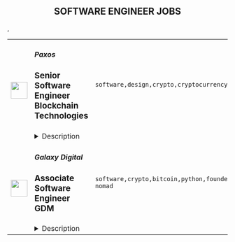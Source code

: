 <div align="center"><h2>SOFTWARE ENGINEER JOBS</h2></div><table><tr>
                <td width="100" height="100" rowspan="2">
                    <img src="https://remoteok.com/assets/img/jobs/e21caf8524e4d5d9d35bc9dd40050e4e1676186169.jpg" width="38px" height="auto">
                </td>
                <td width="300">
                    <h5>Paxos</h5>
                    <h3>Senior Software Engineer Blockchain Technologies</h3>
                </td>
                <td width="300">
                    <code>software,design,crypto,cryptocurrency,system,ceo,technical,testing,code,web,financial,finance,fintech,bank,c++,api,senior,health,engineer,engineering,digital nomad</code>
                </td>
                <td width="200">
                <text>3 days ago</text>
                </td>
                <td width="100" rowspan="2">
                <a href="https://remoteOK.com/remote-jobs/remote-senior-software-engineer-blockchain-technologies-paxos-193226" align="right" target="_blank">Apply</a>
                </td>
            </tr>
            <tr>
                <td colspan="3">
                <details><summary>Description</summary>
                <p><strong><span style="font-weight:400;">Our </span>Blockchain team <span style="font-weight:400;">is looking for </span>Senior Software Engineers <span style="font-weight:400;">to join our growing team. We take pride in continuous innovation, high performance, effective mentoring/coaching, multi-disciplinary collaboration and the authentic application of lean/agile methods. The Blockchain team is responsible for scaling current and new blockchain integrations as well as managing our blockchain nodes and infrastructure.</span></strong></p>
<p><strong>About Paxos</strong></p>
<p><span style="font-weight:400;">Paxos is on a mission to enable the movement of any asset, any time, in a trustworthy way. Todayâs financial infrastructure is archaic, expensive, inefficient and risky - supporting a system that leaves out more people than it lets in. So weâre rebuilding it.</span><span style="font-weight:400;"> </span><span style="font-weight:400;"> </span><span style="font-weight:400;"> </span><span style="font-weight:400;"> </span><span style="font-weight:400;"> </span></p>
<p><span style="font-weight:400;">As a regulated blockchain infrastructure company, we use technology to tokenize, custody, trade, and settle assets for enterprise clients like PayPal, Bank of America, and Interactive Brokers. Paxos is a top-funded blockchain company, with more than $500 million in total funding from leading investors like OakHC/FT, Founders Fund, PayPal Ventures, and Declaration Partners. Together, we empower todayâs financial leaders to build a more open, trusted economy.</span><span style="font-weight:400;"> </span><span style="font-weight:400;"> </span><span style="font-weight:400;"> </span><span style="font-weight:400;"> </span><span style="font-weight:400;"> </span><span style="font-weight:400;"> </span></p>
<p><strong>As a Senior Software Engineer, you'll get to:</strong></p>
<ul>
<li style="font-weight:400;"><span style="font-weight:400;">Design and implement high quality software from concept through to launch - taking ownership of design, coding, testing and deployment of key proprietary software components of our tokenized commodities platforms</span></li>
</ul>
<ul>
<li style="font-weight:400;"><span style="font-weight:400;">Integrate with multiple blockchains and develop a deep understanding for the underlying technologies</span></li>
</ul>
<ul>
<li style="font-weight:400;"><span style="font-weight:400;">Scale transaction processing systems to service millions of customers</span></li>
</ul>
<ul>
<li style="font-weight:400;"><span style="font-weight:400;">Provide a common interface to interact with blockchain services to the rest of the company</span></li>
</ul>
<ul>
<li style="font-weight:400;"><span style="font-weight:400;">Develop distributed microservices in Go</span></li>
</ul>
<ul>
<li style="font-weight:400;"><span style="font-weight:400;">Apply engineering best-practices including unit and integration testing, source code version control, agile planning/estimation</span></li>
</ul>
<ul>
<li style="font-weight:400;"><span style="font-weight:400;">Effectively resolve ambiguity, analyzing complex requirements and breaking down features and initiatives into tactical tasks</span></li>
<li style="font-weight:400;"><span style="font-weight:400;">Effectively navigate the trade-offs among MVP vs Enterprise-Grade, Time-to-market and in other relevant dimensions</span></li>
</ul>
<ul>
<li style="font-weight:400;"><span style="font-weight:400;">Search for the truth in product conceptualization and development, ensuring designs and implementations are fully aligned with the company mission and product goals</span></li>
</ul>
<ul>
<li style="font-weight:400;">
<span style="font-weight:400;">Immerse yourself in blockchain technology, cryptocurrency for enterprises and investors, our regulation-first approach, and more!</span><span style="font-weight:400;"> </span><span style="font-weight:400;"> </span><span style="font-weight:400;"> </span><span style="font-weight:400;"> </span><span style="font-weight:400;"> </span><span style="font-weight:400;"> </span><span style="font-weight:400;"> </span><span style="font-weight:400;"> </span>
</li>
</ul>
<p><strong>Your experience should include:</strong><span style="font-weight:400;"> </span><span style="font-weight:400;"> </span></p>
<ul>
<li style="font-weight:400;"><span style="font-weight:400;">6+ years software development experience in one of the following: Golang, Kotlin, Rust, Java, C++ Python</span></li>
</ul>
<ul>
<li style="font-weight:400;"><span style="font-weight:400;">Strong computer science and programming fundamentals (data structures, algorithms)</span></li>
<li style="font-weight:400;"><span style="font-weight:400;">Experience in one blockchain related concept such as Smart Contracts, consensus algorithms, signing cryptography, or the varied nuances between different chains.</span></li>
</ul>
<p><strong>You might also have:</strong></p>
<ul>
<li style="font-weight:400;"><span style="font-weight:400;">Mastery of core engineering concepts including data structures, design best practices, run-time optimizations, and algorithmic complexity</span></li>
</ul>
<ul>
<li style="font-weight:400;"><span style="font-weight:400;">Solid understanding of concepts like load balancing, HA/failover, ingress, inter-service communications in a microservices style cluster, idempotence, ACID, guaranteed delivery, etc.</span></li>
</ul>
<ul>
<li style="font-weight:400;"><span style="font-weight:400;">Technical expert in at least one domain like  Distributed Systems, Cryptography, Databases, or AWS</span></li>
</ul>
<ul>
<li style="font-weight:400;"><span style="font-weight:400;">Can understand and articulate the architecture of an entire system, including the technical trade-offs between different design implementations of high performance, low latency order state management</span></li>
</ul>
<ul>
<li style="font-weight:400;"><span style="font-weight:400;">Familiar with online web application architectures and infrastructures, including clustering (Kubernetes), containerizing (Docker), message queuing (MQ / Kafka), telemetry/instrumentation (Prometheus/Grafana), etc.</span></li>
</ul>
<ul>
<li style="font-weight:400;"><span style="font-weight:400;">Familiar with APIs / Connectivity technologies, REST API or sockets, TCP, UDP, multicast</span></li>
</ul>
<ul>
<li style="font-weight:400;"><span style="font-weight:400;">Eager to work openly and collaboratively with a diverse multi-disciplinary team, collaborating effectively with stakeholders</span></li>
</ul>
<ul>
<li style="font-weight:400;"><span style="font-weight:400;">Constantly seeks to learn new technologies, innovate and discover better ways to solve engineering challenges of high performance trading systems and APIs, including performance tuning, latency optimizations and constant new development of APIs</span></li>
</ul>
<p><strong>What youâll love about Paxos:</strong></p>
<p><strong><span style="font-weight:400;">Paxos has consistently been recognized on the Forbes Fintech 50, CB Insights Blockchain 50 and Built Inâs âBest Places to Workâ lists. Paxonians have significant ownership and impact on our business, as well as benefits like company equity, health insurance, family leave, a quarterly stipend for development, a stipend for home office setup and unlimited PTO. From team product demos and virtual lounge and learns to care packages and an active Slack #shoutouts channel, there are countless opportunities to connect and make your mark. Help us continue to build a new, open financial system from one of our three offices or right from your home!</span></strong></p>
<p><strong>Learn more: </strong></p>
<p><span style="font-weight:400;">Company</span></p>
<ul>
<li style="font-weight:400;"><a href="https://paxos.com/2022/06/29/dont-let-market-volatility-headlines-dissuade-you-web-3-0-is-still-the-most-exciting-space-and-presents-the-biggest-opportunity/" target="_blank" rel="noopener noreferrer nofollow"><span style="font-weight:400;">Web 3.0 Is Still the Place to Be</span></a></li>
<li style="font-weight:400;"><a href="https://paxos.com/2022/07/07/a-conversation-with-paxos-building-breakthrough-products-on-the-blockchain/" target="_blank" rel="noopener noreferrer nofollow"><span style="font-weight:400;">A Conversation with Paxos Product Leaders</span></a></li>
<li style="font-weight:400;">
<a href="https://paxos.com/2021/04/29/paxos-raises-300-million-in-series-d-funding-at-2-4-billion-valuation/" target="_blank" rel="noopener noreferrer nofollow"><span style="font-weight:400;">Paxos Raises $300M in Series D Funding at 2.4B Valuation</span></a><span style="font-weight:400;"> </span>
</li>
</ul>
<p><span style="font-weight:400;">Customers</span></p>
<ul>
<li style="font-weight:400;"><a href="https://paxos.com/2020/10/21/paypal-launches-new-service-enabling-users-to-buy-hold-and-sell-cryptocurrency/" target="_blank" rel="noopener noreferrer nofollow"><span style="font-weight:400;">Paxos & PayPal Bring Crypto to Millions of Users</span></a></li>
<li style="font-weight:400;"><a href="https://www.youtube.com/watch?v=UD8HJC6MJxg&t=2s" target="_blank" rel="noopener noreferrer nofollow"><span style="font-weight:400;">Mercado Libre Reaches 1M+ Users in 60 Days With Paxos</span></a></li>
<li style="font-weight:400;"><a href="https://paxos.com/2022/06/08/paxos-was-built-to-protect-its-customers%ef%bf%bc/" target="_blank" rel="noopener noreferrer nofollow"><span style="font-weight:400;">Paxos Was Built to Protect its Customers</span></a></li>
</ul>
<p><span style="font-weight:400;">Media</span></p>
<ul>
<li style="font-weight:400;"><a href="https://www.cnbc.com/video/2022/04/28/bitcoin-rises-snowden-crypto-paxos-ceo-stablecoin-risks-crypto-world.html" target="_blank" rel="noopener noreferrer nofollow"><span style="font-weight:400;">CNBC Crypto World Interviews Paxos CEO on USDP stablecoin</span></a></li>
<li style="font-weight:400;"><a href="https://paxos.com/2022/06/01/the-everything-bubble-hear-paxos-ceo-charles-cascarillas-perspectives-on-the-current-state-of-the-global-economy%ef%bf%bc/" target="_blank" rel="noopener noreferrer nofollow"><span style="font-weight:400;">Paxos CEO Charles Cascarillaâs Perspectives on the Current State of the Global Economy</span></a></li>
<li style="font-weight:400;"><a href="https://ca.finance.yahoo.com/video/stablecoin-infrastructure-strategic-national-security-170457903.html?guccounter=1&guce_referrer=aHR0cHM6Ly93d3cuZ29vZ2xlLmNvbS8&guce_referrer_sig=AQAAAMFMUTbtU_axK3jgAPcjQwK96cXc7lA7_QZuCuDmtzBiUa6I6LBsac6Omvua-D7-ceIBXkCCGzEq6Z5JbbkCVgYrRYE0u5isY8mBmCAOmb0PvfHSUZrRmIunY_Svm7sse7WKahW2SnsaGVi96_aG3eUJsfDKLjdgVCQ4JgxOVbaP" target="_blank" rel="noopener noreferrer nofollow"><span style="font-weight:400;">Yahoo Finance Interviews Paxos CEO on Testimony to U.S. Congress and Stablecoin Infrastructure</span></a></li>
</ul>
<p><span style="font-weight:400;">Our Paxos team is made up of passionate people from all over the world with different perspectives and experiences. If this opportunity excites you, but your experience doesnât perfectly match the descriptionâ¦apply! Unique voices help us build a more transparent and open economy.</span></p>
<p><span style="font-weight:400;">#LI-SP1</span></p>
<p><span style="font-weight:400;">#LI-Remote</span></p><br/><br/>Please mention the word **MERRILY** and tag RMy44MS4xNjMuMjM2 when applying to show you read the job post completely (#RMy44MS4xNjMuMjM2). This is a beta feature to avoid spam applicants. Companies can search these words to find applicants that read this and see they're human.
                </details>
                </td>
            </tr>,<tr>
                <td width="100" height="100" rowspan="2">
                    <img src="https://remoteok.com/assets/img/jobs/290448a3111b109dbfc361c90a918ab81676186183.png" width="38px" height="auto">
                </td>
                <td width="300">
                    <h5>Galaxy Digital</h5>
                    <h3>Associate Software Engineer GDM</h3>
                </td>
                <td width="300">
                    <code>software,crypto,bitcoin,python,founder,docker,ceo,developer,test,code,investment,finance,banking,mysql,postgresql,leader,management,operational,health,engineer,engineering,linux,digital nomad</code>
                </td>
                <td width="200">
                <text>3 days ago</text>
                </td>
                <td width="100" rowspan="2">
                <a href="https://remoteOK.com/remote-jobs/remote-associate-software-engineer-gdm-galaxy-digital-193227" align="right" target="_blank">Apply</a>
                </td>
            </tr>
            <tr>
                <td colspan="3">
                <details><summary>Description</summary>
                <div class="content-intro">
<p><strong>Who We Are:</strong></p>
<p>At Galaxy we are building products and services to help the world invest in economic progress. We believe crypto and blockchain innovations will permeate and improve all aspects of our global economy. Our vision is a society where value and ownership flow as freely as information. Galaxy is a digital asset and blockchain leader helping institutions, startups, and individuals access and navigate the crypto economy. As one of the most well-capitalized and trusted companies in the industry, we provide platform solutions custom-made for a digitally native ecosystem across multiple synergistic business lines: Trading, Asset Management (passive and active strategies), Principal Investments,  Investment Banking Services, and Mining. Galaxyâs CEO and Founder Michael Novogratz leads a team of crypto enthusiasts<strong>,</strong> and institutional veterans focused on the future of finance and Web3. The Company is headquartered in New York City, with offices in Chicago, London, Amsterdam, Tokyo, Hong Kong, the Cayman Islands (registered office), and New Jersey.</p>
<p>Additional information about the Company's businesses and products is available on www.galaxy.com.</p>
<p><strong>What We Value:</strong></p>
<p>We are a diverse team of free thinkers, and fast movers united to help investors and creators energize the global economy. We are looking for individuals who thrive in a culture of builders and overachievers and embrace high performance, transparent feedback, and a mission-first approach. Our culture shapes our way of working and gets us where we want to be.</p>
<ul>
<li><em>Seek Excellence.</em></li>
<li><em>Be Selective To Be Effective.</em></li>
<li><em>Be Highly Aligned, Loosely Coupled.</em></li>
<li><em>Disagree Transparently.</em></li>
<li><em>Encourage Independent Decision-Making.</em></li>
<li><em>Build Dream Teams.</em></li>
</ul>
</div><p><strong>Who You Are:</strong></p>
<p>As an Associate Software Engineer on the Galaxy Digital Mining (GDM) team, you will be responsible for building out software applications to monitor and manage large, industrial Bitcoin mines. The teamâs focus is onboarding new developers with an understanding and/or strong interest in the Bitcoin mining space with the goal of building out a robust set of applications that provide high visibility into GDMâs various mining arms. This is a perfect opportunity for a developer that has a high interest in Bitcoin mining and building out modern and streamlined operational and visualization software<em>.</em></p>
<p><strong>What Youâll Do:</strong></p>
<ul>
<li>Write mining related applications in Rust</li>
<li>Write Rust software to integrate with:
<ul>
<li>Industrial equipment such as PLCs, PDUs, and VFDs via the Modbus protocol</li>
<li>Miner firmware</li>
<li>Mining pools</li>
<li>Stratum V1 and Stratum V2 applications</li>
<li>PostgreSQL and MySQL databases</li>
<li>Grafana visualizations</li>
<li>ERCOT price data</li>
</ul>
</li>
<li>Rewrite Python code in Rust</li>
<li>Write miner management and monitoring software</li>
<li>Create mining data visualizations using Grafana</li>
</ul>
<p><strong>What Weâre Looking For:</strong></p>
<ul>
<li>Bachelor's degree in computer science or relevant field or demonstration of strong programming skills via open-source contributions or personal projects</li>
<li>Ability to build resilient code using best practices techniques like writing maintainable and scalable code, writing readable and well documented code, and using test driven development (TDD)</li>
<li>Ability to quickly iterate independently and with a team</li>
<li>Experience with git</li>
<li>Experience with GitHub: creating issues, pull requests, peer reviewing, CI/CD hooks, and using GitHub Project</li>
<li>Experience using CI/CD, preferably with GitHub Actions and/or Jenkins</li>
<li>Comfortable navigating in a Linux terminal environment</li>
<li>Experience programming in Rust (or similar like C++)</li>
<li>Experience programming in Python</li>
<li>Experience with asynchronous programming, preferably in Rust and Python</li>
<li>Experience with Grafana, Databricks, and/or general data visualizations</li>
<li>Experience with programmatically writing, reading, updating, and deleting to a PostgreSQL or MySQL database</li>
<li>Communication skills and ability to identify and solve engineering issues</li>
<li>Technology integration skills: RESTful APIs, logging</li>
</ul>
<p><strong>Bonus Points:</strong></p>
<ul>
<li>Understanding of the Stratum V1 and/or Stratum V2 mining protocols</li>
<li>Knowledge of mining firmware</li>
<li>Knowledge of mining pools</li>
<li>Experience writing software for mining/industrial/manufacturing applications, specifically via the Modbus protocol</li>
<li>Experience with Docker and Kubernetes</li>
<li>Basic networking knowledge</li>
</ul>
<p>The base salary ranges included below are for New York-based hires only and will be commensurate with candidate experience and expertise. Base salary ranges for candidates in other locations other than New York may differ based on the cost of labor in that location. Base salary range: $130,000-$175,000. Final offer amounts are determined by multiple factors including geographic location as well as candidate experience and expertise, and may vary from the amounts listed below. At Galaxy, we maintain a total compensation philosophy which consists of a competitive base salary, annual bonus, and equity incentives.</p>
<p><strong>What We Offer (US):</strong></p>
<ul>
<li>Competitive base salary, bonus, and equity compensation</li>
<li>Flexible Time Off (paid)</li>
<li>3% 401(k) company contribution</li>
<li>Company-paid health and protective benefits for employees, partners, and other dependents</li>
<li>Generous paid Parental Leave</li>
<li>Free virtual coaching and counseling sessions through Ginger</li>
<li>Opportunities to learn about the Crypto industry</li>
<li>Free daily snacks in-office</li>
<li>Smart, entrepreneurial, and fun colleagues</li>
<li>Employee Resource Groups</li>
</ul>
<p>*Benefits may vary depending on location.</p>
<p><em>Apply now and join us on our mission to engineer a new economic paradigm.</em></p><div class="content-conclusion">
<p><em>Galaxy respects diversity and seeks to provide equal employment opportunities to all employees and job applicants for employment without regard to actual or perceived age, race, color, creed, religion, sex or gender (including pregnancy, childbirth, lactation and related medical conditions), gender identity or gender expression (including transgender status), sexual orientation, marital or partnership or caregiver status, ancestry, national origin, citizenship status, disability, military or veteran status, protected medical condition as defined by applicable state or local law, genetic information or predisposing genetic characteristic, or other characteristic protected by applicable federal, state, or local laws and ordinances.</em></p>
<p><em>We will endeavor to make a reasonable accommodation to the known limitations of a qualified applicant with a disability unless the accommodation would impose an undue hardship on the operation of our business. If you believe you require such assistance to complete the application process or to participate in an interview, please contact <a href="mailto:careers@galaxy.com" target="_blank" rel="noopener noreferrer nofollow">careers@galaxy.com.</a> </em></p>
</div><br/><br/>Please mention the word **GLOWING** and tag RMy44MS4xNjMuMjM2 when applying to show you read the job post completely (#RMy44MS4xNjMuMjM2). This is a beta feature to avoid spam applicants. Companies can search these words to find applicants that read this and see they're human.
                </details>
                </td>
            </tr></table>